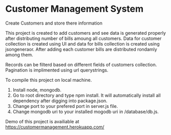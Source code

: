 # Customer Management System
Create Customers and store there information

This project is created to add customers and see data is generated properly after distributing number of bills amoung all customers.
Data for customer collection is created using UI and data for bills collection is created using jsongeneraor. After adding each customer bills are distributed rondamly among them.

Records can be filterd based on different fields of customers collection. Pagination is implimented using url querystrings.

To compile this project on local machine.

1. Install node, mongodb.
2. Go to root directory and type npm install. It will automatically install all dependency after digging into package.json.
3. Change port to your prefered port in server.js file.
4. Change mongodb uri to your installed mogodb uri in /database/db.js.

Demo of this project is availiable at https://customermanagement.herokuapp.com/
